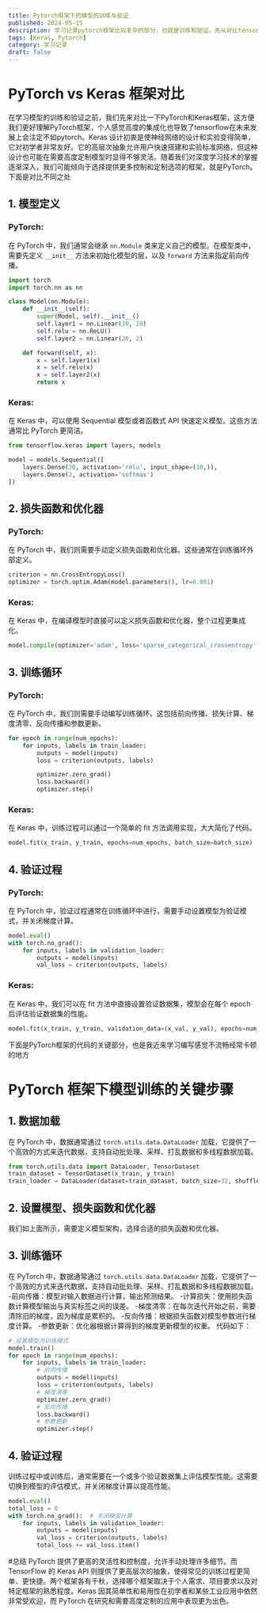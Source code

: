 ```yaml
---
title: Pytorch框架下的模型的训练与验证
published: 2024-05-15
description: 学习记录pytorch框架比较复杂的部分，也就是训练和验证，先从对比tensorflow框架开始
tags: [Keras, Pytorch]
category: 学习记录
draft: false
---
```


# PyTorch vs Keras 框架对比
在学习模型的训练和验证之前，我们先来对比一下PyTorch和Keras框架，这方便我们更好理解PyTorch框架，个人感觉高度的集成化也导致了tensorflow在未来发展上会注定不如pytorch。Keras 设计初衷是使神经网络的设计和实验变得简单，它对初学者非常友好。它的高层次抽象允许用户快速搭建和实验标准网络，但这种设计也可能在需要高度定制模型时显得不够灵活。随着我们对深度学习技术的掌握逐渐深入，我们可能倾向于选择提供更多控制和定制选项的框架，就是PyTorch。下面是对比不同之处
## 1. 模型定义

### PyTorch:
在 PyTorch 中，我们通常会继承 `nn.Module` 类来定义自己的模型。在模型类中，需要先定义 `__init__` 方法来初始化模型的层，以及 `forward` 方法来指定前向传播。

```python
import torch
import torch.nn as nn

class Model(nn.Module):
    def __init__(self):
        super(Model, self).__init__()
        self.layer1 = nn.Linear(10, 20)
        self.relu = nn.ReLU()
        self.layer2 = nn.Linear(20, 2)

    def forward(self, x):
        x = self.layer1(x)
        x = self.relu(x)
        x = self.layer2(x)
        return x
```
### Keras:
在 Keras 中，可以使用 Sequential 模型或者函数式 API 快速定义模型。这些方法通常比 PyTorch 更简洁。

```python
from tensorflow.keras import layers, models

model = models.Sequential([
    layers.Dense(20, activation='relu', input_shape=(10,)),
    layers.Dense(2, activation='softmax')
])
```
## 2. 损失函数和优化器

### PyTorch:
在 PyTorch 中，我们则需要手动定义损失函数和优化器。这些通常在训练循环外部定义。

```python
criterion = nn.CrossEntropyLoss()
optimizer = torch.optim.Adam(model.parameters(), lr=0.001)
```
### Keras:
在 Keras 中，在编译模型时直接可以定义损失函数和优化器，整个过程更集成化。

```python
model.compile(optimizer='adam', loss='sparse_categorical_crossentropy', metrics=['accuracy'])
```
## 3. 训练循环

### PyTorch:
在 PyTorch 中，我们则需要手动编写训练循环。这包括前向传播、损失计算、梯度清零、反向传播和参数更新。

```python
for epoch in range(num_epochs):
    for inputs, labels in train_loader:
        outputs = model(inputs)
        loss = criterion(outputs, labels)

        optimizer.zero_grad()
        loss.backward()
        optimizer.step()
```
### Keras:
在 Keras 中，训练过程可以通过一个简单的 fit 方法调用实现，大大简化了代码。

```python
model.fit(x_train, y_train, epochs=num_epochs, batch_size=batch_size)
```
## 4. 验证过程

### PyTorch:
在 PyTorch 中，验证过程通常在训练循环中进行，需要手动设置模型为验证模式，并关闭梯度计算。

```python
model.eval()
with torch.no_grad():
    for inputs, labels in validation_loader:
        outputs = model(inputs)
        val_loss = criterion(outputs, labels)
```
### Keras:
在 Keras 中，我们可以在 fit 方法中直接设置验证数据集，模型会在每个 epoch 后评估验证数据集的性能。

```python
model.fit(x_train, y_train, validation_data=(x_val, y_val), epochs=num_epochs, batch_size=batch_size)
```
下面是PyTorch框架的代码的关键部分，也是我近来学习编写感觉不流畅经常卡顿的地方
# PyTorch 框架下模型训练的关键步骤

## 1. 数据加载
在 PyTorch 中，数据通常通过 `torch.utils.data.DataLoader` 加载，它提供了一个高效的方式来迭代数据，支持自动批处理、采样、打乱数据和多线程数据加载。

```python
from torch.utils.data import DataLoader, TensorDataset
train_dataset = TensorDataset(x_train, y_train)
train_loader = DataLoader(dataset=train_dataset, batch_size=32, shuffle=True)
```
## 2. 设置模型、损失函数和优化器
我们如上面所示，需要定义模型架构，选择合适的损失函数和优化器。

## 3. 训练循环
在 PyTorch 中，数据通常通过 `torch.utils.data.DataLoader` 加载，它提供了一个高效的方式来迭代数据，支持自动批处理、采样、打乱数据和多线程数据加载。
-前向传播：模型对输入数据进行计算，输出预测结果。
-计算损失：使用损失函数计算模型输出与真实标签之间的误差。
-梯度清零：在每次迭代开始之前，需要清除旧的梯度，因为梯度是累积的。
-反向传播：根据损失函数对模型参数进行梯度计算。
-参数更新：优化器根据计算得到的梯度更新模型的权重。
代码如下：
```python
# 设置模型为训练模式
model.train()
for epoch in range(num_epochs):
    for inputs, labels in train_loader:
        # 前向传播
        outputs = model(inputs)
        loss = criterion(outputs, labels)
        # 梯度清零
        optimizer.zero_grad()
        # 反向传播
        loss.backward()
        # 参数更新
        optimizer.step()
```
## 4. 验证过程
训练过程中或训练后，通常需要在一个或多个验证数据集上评估模型性能。这需要切换到模型的评估模式，并关闭梯度计算以提高性能。

```python
model.eval()
total_loss = 0
with torch.no_grad():  # 关闭梯度计算
    for inputs, labels in validation_loader:
        outputs = model(inputs)
        val_loss = criterion(outputs, labels)
        total_loss += val_loss.item()
```
#总结
PyTorch 提供了更高的灵活性和控制度，允许手动处理许多细节。而 TensorFlow 的 Keras API 则提供了更高层次的抽象，使得常见的训练过程更简单、更快捷。两个框架各有千秋，选择哪个框架取决于个人需求、项目要求以及对特定框架的熟悉程度。Keras 因其简单性和易用性在初学者和某些工业应用中依然非常受欢迎，而 PyTorch 在研究和需要高度定制的应用中表现更为出色。
